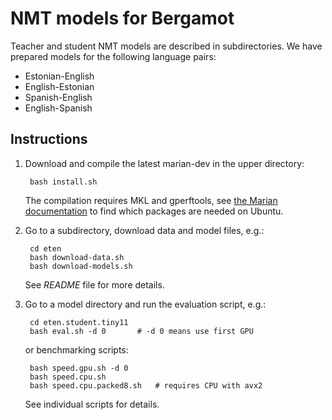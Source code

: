 # NMT models for Bergamot

Teacher and student NMT models are described in subdirectories. We have
prepared models for the following language pairs:

- Estonian-English
- English-Estonian
- Spanish-English
- English-Spanish


## Instructions

1. Download and compile the latest marian-dev in the upper directory:

        bash install.sh

    The compilation requires MKL and gperftools, see [the Marian
    documentation](https://marian-nmt.github.io/docs/#installation) to find
    which packages are needed on Ubuntu.

2. Go to a subdirectory, download data and model files, e.g.:

        cd eten
        bash download-data.sh
        bash download-models.sh

    See _README_ file for more details.

3. Go to a model directory and run the evaluation script, e.g.:

        cd eten.student.tiny11
        bash eval.sh -d 0       # -d 0 means use first GPU

    or benchmarking scripts:

        bash speed.gpu.sh -d 0
        bash speed.cpu.sh
        bash speed.cpu.packed8.sh   # requires CPU with avx2

    See individual scripts for details.

